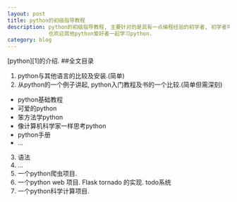 ```yaml
---
layout: post
title: python的初级指导教程
description: python的初级指导教程, 主要针对的是具有一点编程经验的初学者, 初学者可以是具有其他语言的学习经历, 又渴望在短时间内学习一门新的语言的同学.
             也欢迎其他python爱好者一起学习python.
category: blog
---
```


[python][1]的介绍.
##全文目录
1. python与其他语言的比较及安装.(简单)
2. 从python的一个例子讲起, python入门教程及书的一个比较.(简单但需深刻)
* python基础教程
* 可爱的python
* 笨方法学python
* 像计算机科学家一样思考python
* python手册
* ...
3. 语法
4. ...
5. 一个python爬虫项目.
6. 一个python web 项目. Flask  tornado 的实现. todo系统
7. 一个python科学计算项目.